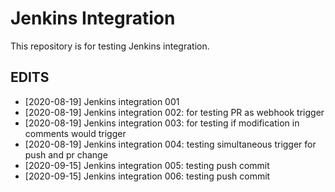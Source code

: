# Jenkins Integration

This repository is for testing Jenkins integration.

## EDITS

* [2020-08-19] Jenkins integration 001
* [2020-08-19] Jenkins integration 002: for testing PR as webhook trigger
* [2020-08-19] Jenkins integration 003: for testing if modification in comments would trigger
* [2020-08-19] Jenkins integration 004: testing simultaneous trigger for push and pr change 
* [2020-09-15] Jenkins integration 005: testing push commit
* [2020-09-15] Jenkins integration 006: testing push commit
